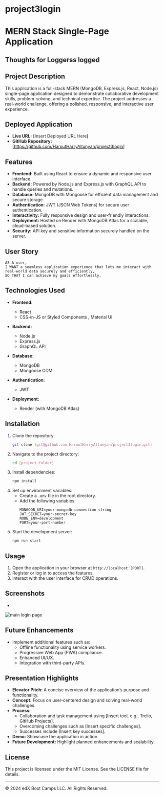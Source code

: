 # project3login

# MERN Stack Single-Page Application

## Thoughts for Loggerss logged


## Project Description
This application is a full-stack MERN (MongoDB, Express.js, React, Node.js) single-page application designed to demonstrate collaborative development skills, problem-solving, and technical expertise. The project addresses a real-world challenge, offering a polished, responsive, and interactive user experience.

## Deployed Application

- **Live URL:** [Insert Deployed URL Here]
- **GitHub Repository:** [https://github.com/HaroutHarryAltunyan/project3login]

## Features
- **Frontend:** Built using React to ensure a dynamic and responsive user interface.
- **Backend:** Powered by Node.js and Express.js with GraphQL API to handle queries and mutations.
- **Database:** MongoDB with Mongoose for efficient data management and secure storage.
- **Authentication:** JWT (JSON Web Tokens) for secure user authentication.
- **Interactivity:** Fully responsive design and user-friendly interactions.
- **Deployment:** Hosted on Render with MongoDB Atlas for a scalable, cloud-based solution.
- **Security:** API key and sensitive information securely handled on the server.

## User Story

```
AS A user,
I WANT a seamless application experience that lets me interact with real-world data securely and efficiently,
SO THAT I can achieve my goals effortlessly.
```

## Technologies Used
- **Frontend:**
  - React
  - CSS-in-JS or Styled Components , Material UI

- **Backend:**
  - Node.js
  - Express.js
  - GraphQL API

- **Database:**
  - MongoDB
  - Mongoose ODM

- **Authentication:**
  - JWT

- **Deployment:**
  - Render (with MongoDB Atlas)

## Installation
1. Clone the repository:
   ```bash
   git clone [git@github.com:HaroutHarryAltunyan/project3login.git]
   ```
2. Navigate to the project directory:
   ```bash
   cd [project-folder]
   ```
3. Install dependencies:
   ```bash
   npm install
   ```
4. Set up environment variables:
   - Create a `.env` file in the root directory.
   - Add the following variables:
     ```env
     MONGODB_URI=your-mongodb-connection-string
     JWT_SECRET=your-secret-key
     NODE_ENV=development
     PORT=your-port-number
     ```
5. Start the development server:
   ```bash
   npm run start
   ```

## Usage
1. Open the application in your browser at `http://localhost:[PORT]`.
2. Register or log in to access the features.
3. Interact with the user interface for CRUD operations.

## Screenshots
- 

![main login page ](./assets/images/loginpage%20.png)

## Future Enhancements
- Implement additional features such as:
  - Offline functionality using service workers.
  - Progressive Web App (PWA) compliance.
  - Enhanced UI/UX.
  - Integration with third-party APIs.

## Presentation Highlights
- **Elevator Pitch:** A concise overview of the application’s purpose and functionality.
- **Concept:** Focus on user-centered design and solving real-world challenges.
- **Process:**
  - Collaboration and task management using [Insert tool, e.g., Trello, GitHub Projects].
  - Overcoming challenges such as [Insert specific challenges].
  - Successes include [Insert key successes].
- **Demo:** Showcase the application in action.
- **Future Development:** Highlight planned enhancements and scalability.

## License
This project is licensed under the MIT License. See the LICENSE file for details.

---
© 2024 edX Boot Camps LLC. All Rights Reserved.


